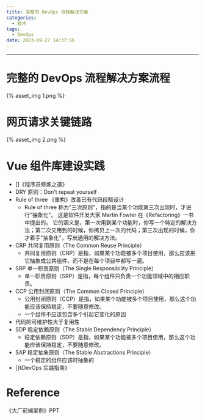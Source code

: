 ```yaml
---
title: 完整的 DevOps 流程解决方案
categories:
  - 技术
tags:
  - DevOps
date: 2023-09-27 14:37:56
---
```


---

# 完整的 DevOps 流程解决方案流程

{% asset_img 1.png %}

<!-- more -->

# 网页请求关键链路

{% asset_img 2.png %}

# Vue 组件库建设实践

- []《程序员修炼之道》
- DRY 原则：Don’t repeat yourself
- Rule of three 《重构》改善已有代码段额设计
  - Rule of three 称为"三次原则"，指的是当某个功能第三次出现时，才进行"抽象化"。 这是软件开发大家 Martin Fowler 在《Refactoring》一书中提出的。 它的涵义是，第一次用到某个功能时，你写一个特定的解决方法；第二次又用到的时候，你拷贝上一次的代码；第三次出现的时候，你才着手"抽象化"，写出通用的解决方法。
- CRP 共同复用原则（The Common Reuse Principle）
  - 共同复用原则（CRP）是指，如果某个功能被多个项目使用，那么应该把它抽象成公共组件，而不是在每个项目中都写一遍。
- SRP 单一职责原则（The Single Responsibility Principle）
  - 单一职责原则（SRP）是指，每个组件只负责一个功能领域中的相应职责。
- CCP 公用封闭原则（The Common Closed Principle）
  - 公用封闭原则（CCP）是指，如果某个功能被多个项目使用，那么这个功能应该保持稳定，不要随意修改。
  - 一个组件不应该包含多个引起它变化的原因
- 代码的可维护性大于复用性
- SDP 稳定依赖原则（The Stable Dependency Principle）
  - 稳定依赖原则（SDP）是指，如果某个功能被多个项目使用，那么这个功能应该保持稳定，不要随意修改。
- SAP 稳定抽象原则（The Stable Abstractions Principle）
  - 一个稳定的组件应该时抽象的
- []《DevOps 实践指南》

# Reference

《大厂前端案例》PPT
